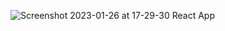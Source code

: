 ![Screenshot 2023-01-26 at 17-29-30 React App](https://user-images.githubusercontent.com/98668706/214863812-034884e7-7d27-4b0d-80ae-adb51f869810.png)
